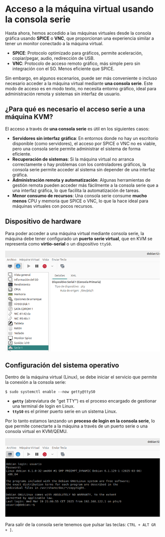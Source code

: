 # Acceso a la máquina virtual usando la consola serie

Hasta ahora, hemos accedido a las máquinas virtuales desde la consola gráfica usando **SPICE** o **VNC**, que proporcionan una experiencia similar a tener un monitor conectado a la máquina virtual. 

* **SPICE**: Protocolo optimizado para gráficos, permite aceleración, copiar/pegar, audio, redirección de USB.
* **VNC**: Protocolo de acceso remoto gráfico, más simple pero sin integración con el SO. Menos eficiente que SPICE.

Sin embargo, en algunos escenarios, puede ser más conveniente o incluso necesario acceder a la máquina virtual mediante **una consola serie**.  Este modo de acceso es en modo texto, no necesita entorno gráfico, ideal para administración remota y sistemas sin interfaz de usuario.

## ¿Para qué es necesario el acceso serie a una máquina KVM?

El acceso a través de **una consola serie** es útil en los siguientes casos:  

* **Servidores sin interfaz gráfica**: En entornos donde no hay un escritorio disponible (como servidores), el acceso por SPICE o VNC no es viable, pero una consola serie permite administrar el sistema de forma eficiente.  
* **Recuperación de sistemas**: Si la máquina virtual no arranca correctamente o hay problemas con los controladores gráficos, la consola serie permite acceder al sistema sin depender de una interfaz gráfica.  
* **Administración remota y automatización**: Algunas herramientas de gestión remota pueden acceder más fácilmente a la consola serie que a una interfaz gráfica, lo que facilita la automatización de tareas.  
* **Menor consumo de recursos**: Una consola serie consume **mucho menos** CPU y memoria que SPICE o VNC, lo que la hace ideal para máquinas virtuales con pocos recursos.  

## Dispositivo de hardware 

Para poder acceder a una máquina virtual mediante consola serie, la máquina debe tener configurado un **puerto serie virtual**, que en KVM se representa como **virtio-serial** o un dispositivo `ttyS0`. 

![serie](img/serie1.png)

## Configuración del sistema operativo

Dentro de la máquina virtual (Linux), se debe iniciar el servicio que permite la conexión a la consola serie:  

```
$ sudo systemctl enable --now getty@ttyS0
```

* **`getty`** (abreviatura de "get TTY") es el proceso encargado de gestionar una terminal de login en Linux.  
* **`ttyS0`** es el primer puerto serie en un sistema Linux.  

Por lo tanto estamos lanzando un **proceso de login en la consola serie**, lo que permite conectarte a la máquina a través de un puerto serie o una consola virtual en KVM/QEMU.

![serie](img/serie2.png)

Para salir de la consola serie tenemos que pulsar las teclas: `CTRL + ALT GR + ]`.